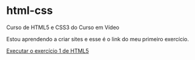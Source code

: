 # html-css
 Curso de HTML5 e CSS3 do Curso em Vídeo

Estou aprendendo a criar sites e esse é o link do meu primeiro exercício.

<a href="exercícios/ex001/index.html"> Executar o exercício 1 de HTML5</a>